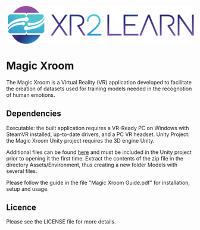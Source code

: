 ![XR2Learn](https://github.com/XR2Learn/.github/blob/main/images/XR2Learn%20logo.png)

# Magic Xroom

The Magic Xroom is a Virtual Reality (VR) application developed to facilitate the creation of datasets used for training models needed in the recognotion of human emotions.

## Dependencies

Executable: the built application requires a VR-Ready PC on Windows with SteamVR installed, up-to-date drivers, and a PC VR headset.
Unity Project: the Magic Xroom Unity project requires the 3D engine Unity.

Additional files can be found [here](https://drive.google.com/drive/folders/1cSCElVZ5vk2ugnNWI-AHNKjd0H82uuYe?usp=drive_link) and must be included in the Unity project prior to opening it the first time.
Extract the contents of the zip file in the directory Assets/Environment, thus creating a new folder Models with several files.

Please follow the guide in the file "Magic Xroom Guide.pdf" for installation, setup  and usage.

## Licence 

Please see the LICENSE file for more details.